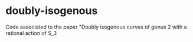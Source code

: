 # doubly-isogenous
Code associated to the paper "Doubly isogenous curves of genus 2 with a rational action of S_3
